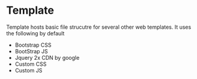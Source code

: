 # Template

Template hosts basic file strucutre for several other web templates. It uses the following by default 
  - Bootstrap CSS
  - BootStrap JS
  - Jquery 2x CDN by google
  - Custom CSS
  - Custom JS
